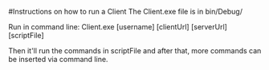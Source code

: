 ﻿#Instructions on how to run a Client
The Client.exe file is in bin/Debug/

Run in command line:
Client.exe [username] [clientUrl] [serverUrl] [scriptFile] <otherClientsUrls>

Then it'll run the commands in scriptFile and after that, more commands can be inserted via command line.